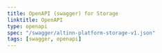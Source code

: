 ```yaml
---
title: OpenAPI (swagger) for Storage
linktitle: OpenAPI
type: openapi
spec: "/swagger/altinn-platform-storage-v1.json"
tags: [swagger, openapi]
---
```


